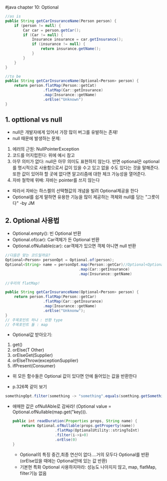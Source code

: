 #java chapter 10: Optional
~~~java
//as is
public String getCarInsuranceName(Person person) {
    if (person != null) {
        Car car = person.getCar();
        if (Car != null) {
            Insurance insurance = car.getInsurance();
            if (insurance != null) {
                return insurance.getName();
            }
        }
    }
}
~~~
~~~java
//to be
public String getCarInsuranceName(Optional<Person> person) {
    return person.flatMap(Person::getCat)
                 .flatMap(Car::getInsurance)
                 .map(Insurance::getName)
                 .orElse("Unknown")
}
~~~

## 1. opttional vs null
- null은 개발자에게 있어서 가장 많이 버그를 유발하는 존재!
- null 때문에 발생하는 문제:
1. 에러의 근원: NullPointerException
2. 코드를 어지럽힌다: 위에 예시 참고
3. 아무 의미가 없다: null은 아무 의미도 표현하지 않는다. 반면 optional은 optional를 명시적으로 사용함으로서 값이 있을 수고 있고 없을 수도 있다는 것을 말해준다. 또한 값이 있어햐 할 곳에 없다면 알고리즘에 대한 체크 가능성을 열어준다.
4. 자바 철학에 위배: 자바는 pointer를 쓰지 않는다

- 따라서 자바는 하스켈의 선택형값의 개념을 빌려 Optional<T>제공을 한다
- Optional를 쉽게 말하면 유용한 기능을 많이 제공하는 객체와 null를 담는 "그릇이다" -by JM

## 2. Optional 사용법
- Optional.empty(): 빈 Optional 반환
- Optional.of(car): Car객체가 든 Optional 반환
- Optional.ofNullable(car): car객체가 있으면 객체 아니면 null 반환
~~~java
//다음은 맞는 코드일까요?
Optional<Person> personOpt = Optional.of(person);
Optional<String> name = personOpt.map(Person::getCar)//Optional<Optional>
                                 .map(Car::getInsurance)
                                 .map(Insurance::getName)
                                 
//우리의 flatMap!
~~~
~~~java
public String getCarInsuranceName(Optional<Person> person) {
    return person.flatMap(Person::getCar)
                 .flatMap(Car::getInsurance)
                 .map(Insurance::getName)
                 .orElse("Unknonw");
}
// 주목포인트 하나 : 반환 type
// 주목포인트 둘 : map
~~~
- Optional값 받아오기:
1. get()
2. orElse(T Other)
3. orElseGet(Supplier)
4. orElseThrow(exceptionSupplier)
5. ifPresent(Consumer)

- 위 모든 함수들은 Optional 값이 있다면 안에 들어있는 값을 반환한다

- p.326쪽 같이 보기

~~~java
somethingOpt.filter(something -> "something".equals(somthing.getSomething())).ifPresent(something -> System.out.println("ok"))
~~~

- 애매한 값은 ofNullAble로 감싸라! (Optional<Object> value = Optional.ofNullable(map.get("key))).

~~~java
public int readDuration(Properties props, String name) {
    return Optional.ofNullable(props.getProperty(name))
                   .flatMap(OptionalUtility::stringToInt)
                   .filter(i->i>0)
                   .orElse(0)
}
~~~

- Optional의 특징 중간,최종 연산이 없다....거의 모두다 Optional를 반환 (orElse있을 때에는 Optional안에 있는 값 반환)
- 기본현 특화 Optional 사용하지마라: 성능도 나아지지 않고, map, flatMap, filter기능 없음